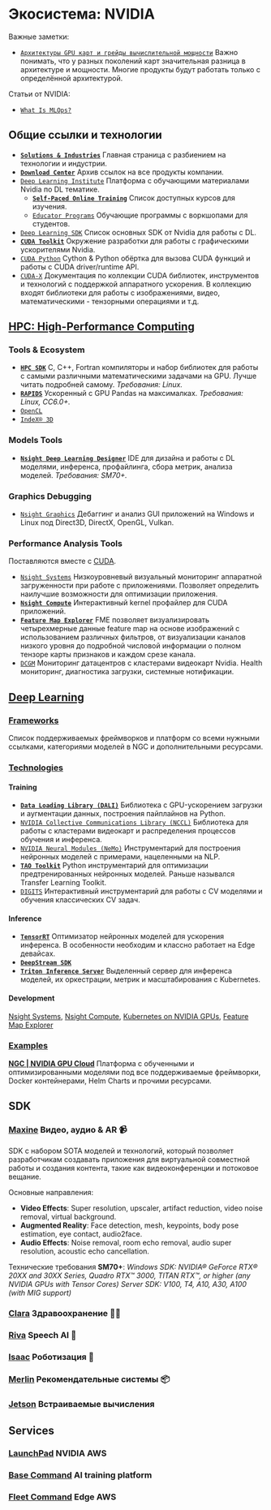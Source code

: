 # Экосистема: NVIDIA

Важные заметки:

* [`Архитектуры GPU карт и грейды вычислительной мощности`](https://arnon.dk/matching-sm-architectures-arch-and-gencode-for-various-nvidia-cards/) Важно понимать, что у разных поколений карт значительная разница в архитектуре и мощности. Многие продукты будут работать только с определённой архитектурой.

Статьи от NVIDIA:

* [`What Is MLOps?`](https://blogs.nvidia.com/blog/2020/09/03/what-is-mlops/)

## Общие ссылки и технологии

* [**`Solutions & Industries`**](https://developer.nvidia.com/solutions-and-industries) Главная страница с разбиением на технологии и индустрии.
* [**`Download Center`**](https://developer.nvidia.com/gameworksdownload) Архив ссылок на все продукты компании.
* [`Deep Learning Institute`](https://www.nvidia.com/en-us/training/) Платформа с обучающими материалами Nvidia по DL тематике.
  * [**`Self-Paced Online Training`**](https://www.nvidia.com/en-us/training/online/) Список доступных курсов для изучения.
  * [`Educator Programs`](https://www.nvidia.com/en-us/training/educator-programs/) Обучающие программы с воркшопами для студентов.
* [`Deep Learning SDK`](https://developer.nvidia.com/deep-learning-software) Список основных SDK от Nvidia для работы с DL.
* [**`CUDA Toolkit`**](https://developer.nvidia.com/cuda-toolkit) Окружение разработки для работы с графическими ускорителями Nvidia.
* [`CUDA Python`](https://developer.nvidia.com/cuda-python) Cython & Python обёртка для вызова CUDA функций и работы с CUDA driver/runtime API.
* [`CUDA-X`](https://developer.nvidia.com/gpu-accelerated-libraries) Документация по коллекции CUDA библиотек, инструментов и технологий с поддержкой аппаратного ускорения. В коллекцию входят библиотеки для работы с изображениями, видео, математическими - тензорными операциями и т.д.

## [**HPC**: High-Performance Computing](https://developer.nvidia.com/hpc)

### Tools & Ecosystem

* [**`HPC SDK`**](https://developer.nvidia.com/hpc-sdk) C, C++, Fortran компиляторы и набор библиотек для работы с самыми различными математическими задачами на GPU. Лучше читать подробней самому. *Требования: Linux.*
* [**`RAPIDS`**](https://developer.nvidia.com/rapids) Ускоренный с GPU Pandas на максималках. *Требования: Linux, CC6.0+.*
* [`OpenCL`](https://developer.nvidia.com/opencl)
* [`IndeX® 3D`](https://developer.nvidia.com/nvidia-index)

### Models Tools

* [**`Nsight Deep Learning Designer`**](https://developer.nvidia.com/nsight-dl-designer) IDE для дизайна и работы с DL моделями, инференса, профайлинга, сбора метрик, анализа моделей. *Требования: SM70+.*

### Graphics Debugging

* [`Nsight Graphics`](https://developer.nvidia.com/nsight-graphics) Дебаггинг и анализ GUI приложений на Windows и Linux под Direct3D, DirectX, OpenGL, Vulkan.

### Performance Analysis Tools

Поставляются вместе с [CUDA](https://developer.nvidia.com/cuda-downloads).

* [`Nsight Systems`](https://developer.nvidia.com/nsight-systems) Низкоуровневый визуальный мониторинг аппаратной загруженности при работе с приложениями. Позволяет определить наилучшие возможности для оптимизации приложения.
* [**`Nsight Compute`**](https://developer.nvidia.com/nsight-compute) Интерактивный kernel профайлер для CUDA приложений.
* [**`Feature Map Explorer`**](https://developer.nvidia.com/nvidia-fme) FME позволяет визуализировать четырехмерные данные feature map на основе изображений с использованием различных фильтров, от визуализации каналов низкого уровня до подробной числовой информации о полном тензоре карты признаков и каждом срезе канала.
* [`DCGM`](https://developer.nvidia.com/dcgm) Мониторинг датацентров с кластерами видеокарт Nvidia. Health мониторинг, диагностика загрузки, системные нотификации.

## [Deep Learning](https://developer.nvidia.com/deep-learning)

### [Frameworks](https://developer.nvidia.com/deep-learning-frameworks)

Список поддерживаемых фреймворков и платформ со всеми нужными ссылками, категориями моделей в NGC и дополнительными ресурсами.

### [Technologies](https://developer.nvidia.com/deep-learning-software)

#### Training

* [**`Data Loading Library (DALI)`**](https://github.com/NVIDIA/dali) Библиотека с GPU-ускорением загрузки и аугментации данных, построения пайплайнов на Python.
* [`NVIDIA Collective Communications Library (NCCL)`](https://developer.nvidia.com/nccl) Библиотека для работы с кластерами видеокарт и распределения процессов обучения и инференса.
* [`NVIDIA Neural Modules (NeMo)`](https://github.com/NVIDIA/NeMo) Инструментарий для построения нейронных моделей с примерами, нацеленными на NLP.
* [**`TAO Toolkit`**](https://developer.nvidia.com/tao-toolkit) Python инструментарий для оптимизации предтренированных нейронных моделей. Раньше назывался Transfer Learning Toolkit.
* [`DIGITS`](https://developer.nvidia.com/digits) Интерактивный инструментарий для работы с CV моделями и обучения классических CV задач.


#### Inference

* [**`TensorRT`**](https://developer.nvidia.com/tensorrt) Оптимизатор нейронных моделей для ускорения инференса. В особенности необходим и классно работает на Edge девайсах.
* [**`DeepStream SDK`**](https://developer.nvidia.com/deepstream-sdk)
* [**`Triton Inference Server`**](https://developer.nvidia.com/nvidia-triton-inference-server) Выделенный сервер для инференса моделей, их оркестрации, метрик и масштабирования с Kubernetes.

#### Development

[Nsight Systems](https://developer.nvidia.com/nsight-systems), [Nsight Compute](https://developer.nvidia.com/nsight-compute), [Kubernetes on NVIDIA GPUs](https://developer.nvidia.com/kubernetes-gpu), [Feature Map Explorer](https://developer.nvidia.com/nvidia-fme)

### [Examples](https://developer.nvidia.com/deep-learning-examples)

[**NGC | NVIDIA GPU Cloud**](https://catalog.ngc.nvidia.com/) Платформа с обученными и оптимизированными моделями под все поддерживаемые фреймворки, Docker контейнерами, Helm Charts и прочими ресурсами.

## SDK


### [**Maxine**](https://developer.nvidia.com/maxine) Видео, аудио & AR 📹

SDK с набором SOTA моделей и технологий, который позволяет разработчикам создавать приложения для виртуальной совместной работы и создания контента, такие как видеоконференции и потоковое вещание.

Основные направления:

* **Video Effects**: Super resolution, upscaler, artifact reduction, video noise removal, virtual background.
* **Augmented Reality**: Face detection, mesh, keypoints, body pose estimation, eye contact, audio2face.
* **Audio Effects**: Noise removal, room echo removal, audio super resolution, acoustic echo cancellation.

Технические требования **SM70+**:
*Windows SDK: NVIDIA® GeForce RTX® 20XX and 30XX Series, Quadro RTX™ 3000, TITAN RTX™, or higher (any NVIDIA GPUs with Tensor Cores) Server SDK: V100, T4, A10, A30, A100 (with MIG support)*

### [**Clara**](https://developer.nvidia.com/clara) Здравоохранение 👩‍⚕️


### [**Riva**](https://developer.nvidia.com/riva) Speech AI 🙊


### [**Isaac**](https://developer.nvidia.com/isaac-sdk) Роботизация 🤖


### [**Merlin**](https://developer.nvidia.com/nvidia-merlin) Рекомендательные системы 📦


### [**Jetson**](https://developer.nvidia.com/embedded-computing) Встраиваемые вычисления


## Services


### [LaunchPad](https://www.nvidia.com/en-us/data-center/launchpad/) NVIDIA AWS

### [Base Command](https://www.nvidia.com/en-us/data-center/base-command/) AI training platform

### [Fleet Command](https://www.nvidia.com/en-us/data-center/products/fleet-command/) Edge AWS